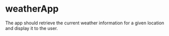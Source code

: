 # weatherApp
The app should retrieve the current weather information for a given location and display it to the user.

